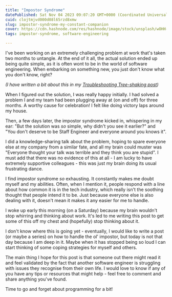 ```yaml
---
title: "Impostor Syndrome"
datePublished: Sat Nov 04 2023 09:07:20 GMT+0000 (Coordinated Universal Time)
cuid: clojtmjvd000d08l65rzd8xmw
slug: impostor-syndrome-my-constant-companion
cover: https://cdn.hashnode.com/res/hashnode/image/stock/unsplash/wOHH-NUTvVc/upload/9d6e334559bf19c876e8d4c645c237e6.jpeg
tags: impostor-syndrome, software-engineering

---
```


I've been working on an extremely challenging problem at work that's taken two months to untangle. At the end of it all, the actual solution ended up being quite simple, as it is often wont to be in the world of software engineering. When embarking on something new, you just don't know what you don't know, right?

*(I have written a bit about this in my* [*Troubleshooting Tree-shaking post*](https://danaciocan.com/troubleshooting-tree-shaking)*)*

When I figured out the solution, I was really happy initially. I had solved a problem I and my team had been plugging away at (on and off) for three months. A worthy cause for celebration! I felt like doing victory laps around my house.

Then, a few days later, the impostor syndrome kicked in, whispering in my ear: "But the solution was *so* simple, why didn't you see it earlier?" and "You don't deserve to be Staff Engineer and everyone around you knows it".

I did a knowledge-sharing talk about the problem, hoping to spare everyone else at my company from a similar fate, and all my brain could muster was "Everyone thought your talk was terrible and they think you are stupid". I must add that there was no evidence of this at all - I am lucky to have extremely supportive colleagues - this was just my brain doing its usual frustrating dance.

I find impostor syndrome *so* exhausting. It constantly makes me doubt myself and my abilities. Often, when I mention it, people respond with a line about how common it is in the tech industry, which really isn't the soothing thought that people intend it to be. Just because everyone else is also dealing with it, doesn't mean it makes it any easier for me to handle.

I woke up early this morning (on a Saturday) because my brain wouldn't stop whirring and thinking about work. It's led to me writing this post to get some of this off my chest and (hopefully) stop thinking about it.

I don't know where this is going yet - eventually, I would like to write a post (or maybe a series) on how to handle the ol' impostor, but today is not that day because I am deep in it. Maybe when it has stopped being so loud I can start thinking of some coping strategies for myself and others.

The main thing I hope for this post is that someone out there might read it and feel validated by the fact that another software engineer is struggling with issues they recognise from their own life. I would love to know if any of you have any tips or resources that might help - feel free to comment and share anything you've found.

Time to go and forget about programming for a bit!